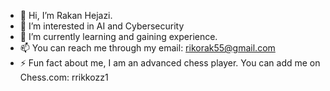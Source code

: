 - 👋 Hi, I’m Rakan Hejazi.
- 👀 I’m interested in AI and Cybersecurity
- 🌱 I’m currently learning and gaining experience.
- 📫 You can reach me through my email: rikorak55@gmail.com 
- ⚡ Fun fact about me, I am an advanced chess player. You can add me on Chess.com: rrikkozz1

<!---
rrikkozz/rrikkozz is a ✨ special ✨ repository because its `README.md` (this file) appears on your GitHub profile.
You can click the Preview link to take a look at your changes.
--->
